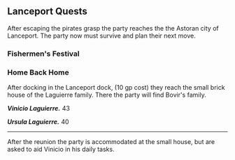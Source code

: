 ## Lanceport Quests
After escaping the pirates grasp the party reaches the the Astoran city of Lanceport. The party now must survive and plan their next move.


### Fishermen's Festival



### Home Back Home
After docking in the Lanceport dock, (10 gp cost) they reach the small brick house of the Laguierre family. There the party will find Bovir's family.

***Vinicio Laguierre.***
43

***Ursula Laguierre.***
40

___
After the reunion the party is accommodated at the small house, but are asked to aid Vinicio in his daily tasks.